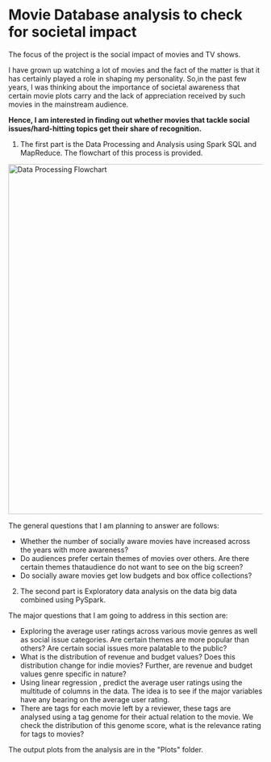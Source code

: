 # Movie Database analysis to check for societal impact
The focus of the project is the social impact of movies and TV shows.

I have grown up watching a lot of movies and the fact of the matter is that it has certainly played a role in shaping my personality. So,in the past few years, I was thinking about the importance of societal awareness that certain movie plots carry and the lack of appreciation received by such movies in the mainstream audience.  

**Hence, I am interested in finding out whether movies that tackle social issues/hard-hitting topics get their share of recognition.**

1. The first part is the Data Processing and Analysis using Spark SQL and MapReduce. The flowchart of this process is provided.

<img width="694" alt="Data Processing Flowchart" src="https://github.com/anuraagr-13/movie-analysis/assets/32942643/2258abb0-9ec9-442e-9c06-0b24f1220a3a">

The general questions that I am planning to answer are follows:

- Whether the number of socially aware movies have increased across the years with more awareness?
- Do audiences prefer certain themes of movies over others. Are there certain themes thataudience do not want to see on the big screen?
- Do socially aware movies get low budgets and box office collections?

2. The second part is Exploratory data analysis on the data big data combined using PySpark.

The major questions that I am going to address in this section are:

- Exploring the average user ratings across various movie genres as well as social issue categories.
Are certain themes are more popular than others? Are certain social issues more palatable to the
public?
- What is the distribution of revenue and budget values? Does this distribution change for indie
movies? Further, are revenue and budget values genre specific in nature?
- Using linear regression , predict the average user ratings using the multitude of columns in the data.
The idea is to see if the major variables have any bearing on the average user rating.
- There are tags for each movie left by a reviewer, these tags are analysed using a tag genome for
their actual relation to the movie. We check the distribution of this genome score, what is the
relevance rating for tags to movies?

The output plots from the analysis are in the "Plots" folder.
